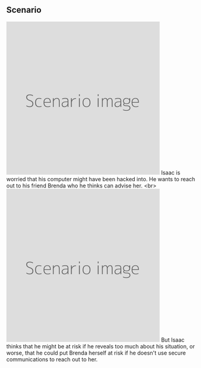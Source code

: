 
## Scenario

![](scenario.png)
Isaac is worried that his computer might have been hacked into. He wants to reach out to his friend Brenda who he thinks can advise her.
&lt;br&gt;
![](scenario.png)
But Isaac thinks that he might be at risk if he reveals too much about his situation, or worse, that he could put Brenda herself at risk if he doesn&#39;t use secure communications to reach out to her.
